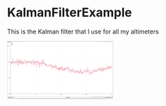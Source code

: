 # KalmanFilterExample
This is the Kalman filter that I use for all my altimeters

<img src="/kalman.png" width="49%">
